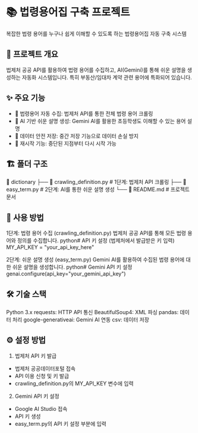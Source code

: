 # 📚 법령용어집 구축 프로젝트
복잡한 법령 용어를 누구나 쉽게 이해할 수 있도록 하는 법령용어집 자동 구축 시스템

## 🎯 프로젝트 개요
법제처 공공 API를 활용하여 법령 용어를 수집하고, AI(Gemini)를 통해 쉬운 설명을 생성하는 자동화 시스템입니다. 특히 부동산/임대차 계약 관련 용어에 특화되어 있습니다.

## ✨ 주요 기능
- 📖 법령용어 자동 수집: 법제처 API를 통한 전체 법령 용어 크롤링
- 🤖 AI 기반 쉬운 설명 생성: Gemini AI를 활용한 초등학생도 이해할 수 있는 용어 설명
- 💾 데이터 안전 저장: 중간 저장 기능으로 데이터 손실 방지
- 🔄 재시작 기능: 중단된 지점부터 다시 시작 가능

## 🏗️ 폴더 구조
📁 dictionary
├── 📄 crawling_definition.py    # 1단계: 법제처 API 크롤링
├── 📄 easy_term.py             # 2단계: AI를 통한 쉬운 설명 생성
└── 📄 README.md               # 프로젝트 문서

## 🚀 사용 방법
1단계: 법령 용어 수집 (crawling_definition.py)
법제처 공공 API를 통해 모든 법령 용어와 정의를 수집합니다.
python# API 키 설정 (법제처에서 발급받은 키 입력)
MY_API_KEY = "your_api_key_here"

2단계: 쉬운 설명 생성 (easy_term.py)
Gemini AI를 활용하여 수집된 법령 용어에 대한 쉬운 설명을 생성합니다.
python# Gemini API 키 설정
genai.configure(api_key="your_gemini_api_key")

## 🛠️ 기술 스택
Python 3.x
requests: HTTP API 통신
BeautifulSoup4: XML 파싱
pandas: 데이터 처리
google-generativeai: Gemini AI 연동
csv: 데이터 저장

## ⚙️ 설정 방법
1. 법제처 API 키 발급

- 법제처 공공데이터포털 접속
- API 이용 신청 및 키 발급
- crawling_definition.py의 MY_API_KEY 변수에 입력

2. Gemini API 키 설정

- Google AI Studio 접속
- API 키 생성
- easy_term.py의 API 키 설정 부분에 입력
